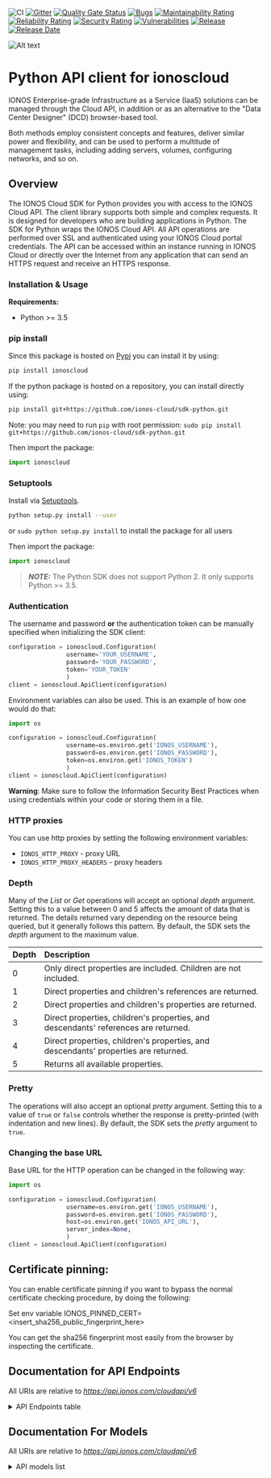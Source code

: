 ![CI](https://github.com/ionos-cloud/sdk-resources/workflows/[%20CI%20]%20CloudApi%20V6%20/%20Python/badge.svg)
[![Gitter](https://img.shields.io/gitter/room/ionos-cloud/sdk-general)](https://gitter.im/ionos-cloud/sdk-general)
[![Quality Gate Status](https://sonarcloud.io/api/project_badges/measure?project=ionos-cloud_sdk-python&metric=alert_status)](https://sonarcloud.io/summary?id=ionos-cloud_sdk-python)
[![Bugs](https://sonarcloud.io/api/project_badges/measure?project=ionos-cloud_sdk-python&metric=bugs)](https://sonarcloud.io/summary/new_code?id=ionos-cloud_sdk-python)
[![Maintainability Rating](https://sonarcloud.io/api/project_badges/measure?project=ionos-cloud_sdk-python&metric=sqale_rating)](https://sonarcloud.io/summary/new_code?id=ionos-cloud_sdk-python)
[![Reliability Rating](https://sonarcloud.io/api/project_badges/measure?project=ionos-cloud_sdk-python&metric=reliability_rating)](https://sonarcloud.io/summary/new_code?id=ionos-cloud_sdk-python)
[![Security Rating](https://sonarcloud.io/api/project_badges/measure?project=ionos-cloud_sdk-python&metric=security_rating)](https://sonarcloud.io/summary/new_code?id=ionos-cloud_sdk-python)
[![Vulnerabilities](https://sonarcloud.io/api/project_badges/measure?project=ionos-cloud_sdk-python&metric=vulnerabilities)](https://sonarcloud.io/summary/new_code?id=ionos-cloud_sdk-python)
[![Release](https://img.shields.io/github/v/release/ionos-cloud/sdk-python.svg)](https://github.com/ionos-cloud/sdk-python/releases/latest)
[![Release Date](https://img.shields.io/github/release-date/ionos-cloud/sdk-python.svg)](https://github.com/ionos-cloud/sdk-python/releases/latest)

![Alt text](.github/IONOS.CLOUD.BLU.svg?raw=true "Title")


# Python API client for ionoscloud

IONOS Enterprise-grade Infrastructure as a Service (IaaS) solutions can be managed through the Cloud API, in addition or as an alternative to the \"Data Center Designer\" (DCD) browser-based tool. 

 Both methods employ consistent concepts and features, deliver similar power and flexibility, and can be used to perform a multitude of management tasks, including adding servers, volumes, configuring networks, and so on.

## Overview
The IONOS Cloud SDK for Python provides you with access to the IONOS Cloud API. The client library supports both simple and complex requests. It is designed for developers who are building applications in Python. The SDK for Python wraps the IONOS Cloud API. All API operations are performed over SSL and authenticated using your IONOS Cloud portal credentials. The API can be accessed within an instance running in IONOS Cloud or directly over the Internet from any application that can send an HTTPS request and receive an HTTPS response.


### Installation & Usage

**Requirements:**
- Python >= 3.5

### pip install

Since this package is hosted on [Pypi](https://pypi.org/) you can install it by using:

```bash
pip install ionoscloud
```

If the python package is hosted on a repository, you can install directly using:

```bash
pip install git+https://github.com/ionos-cloud/sdk-python.git
```

Note: you may need to run `pip` with root permission: `sudo pip install git+https://github.com/ionos-cloud/sdk-python.git`

Then import the package:

```python
import ionoscloud
```

### Setuptools

Install via [Setuptools](http://pypi.python.org/pypi/setuptools).

```bash
python setup.py install --user
```

or `sudo python setup.py install` to install the package for all users

Then import the package:

```python
import ionoscloud
```

> **_NOTE:_**  The Python SDK does not support Python 2. It only supports Python >= 3.5.

### Authentication

The username and password **or** the authentication token can be manually specified when initializing the SDK client:

```python
configuration = ionoscloud.Configuration(
                username='YOUR_USERNAME',
                password='YOUR_PASSWORD',
                token='YOUR_TOKEN'
                )
client = ionoscloud.ApiClient(configuration)
```

Environment variables can also be used. This is an example of how one would do that:

```python
import os

configuration = ionoscloud.Configuration(
                username=os.environ.get('IONOS_USERNAME'),
                password=os.environ.get('IONOS_PASSWORD'),
                token=os.environ.get('IONOS_TOKEN')
                )
client = ionoscloud.ApiClient(configuration)
```

**Warning**: Make sure to follow the Information Security Best Practices when using credentials within your code or storing them in a file.


### HTTP proxies

You can use http proxies by setting the following environment variables:
- `IONOS_HTTP_PROXY` - proxy URL
- `IONOS_HTTP_PROXY_HEADERS` - proxy headers

### Depth

Many of the _List_ or _Get_ operations will accept an optional _depth_ argument. Setting this to a value between 0 and 5 affects the amount of data that is returned. The details returned vary depending on the resource being queried, but it generally follows this pattern. By default, the SDK sets the _depth_ argument to the maximum value.

| Depth | Description |
| :--- | :--- |
| 0 | Only direct properties are included. Children are not included. |
| 1 | Direct properties and children's references are returned. |
| 2 | Direct properties and children's properties are returned. |
| 3 | Direct properties, children's properties, and descendants' references are returned. |
| 4 | Direct properties, children's properties, and descendants' properties are returned. |
| 5 | Returns all available properties. |

### Pretty

The operations will also accept an optional _pretty_ argument. Setting this to a value of `true` or `false` controls whether the response is pretty-printed \(with indentation and new lines\). By default, the SDK sets the _pretty_ argument to `true`.

### Changing the base URL

Base URL for the HTTP operation can be changed in the following way:

```python
import os

configuration = ionoscloud.Configuration(
                username=os.environ.get('IONOS_USERNAME'),
                password=os.environ.get('IONOS_PASSWORD'),
                host=os.environ.get('IONOS_API_URL'),
                server_index=None,
                )
client = ionoscloud.ApiClient(configuration)
```

## Certificate pinning:

You can enable certificate pinning if you want to bypass the normal certificate checking procedure,
by doing the following:

Set env variable IONOS_PINNED_CERT=<insert_sha256_public_fingerprint_here>

You can get the sha256 fingerprint most easily from the browser by inspecting the certificate.


## Documentation for API Endpoints

All URIs are relative to *https://api.ionos.com/cloudapi/v6*
<details >
    <summary title="Click to toggle">API Endpoints table</summary>


| Class | Method | HTTP request | Description |
| ------------- | ------------- | ------------- | ------------- |
| ApplicationLoadBalancersApi | [**datacenters_applicationloadbalancers_delete**](docs/api/ApplicationLoadBalancersApi.md#datacenters_applicationloadbalancers_delete) | **DELETE** /datacenters/{datacenterId}/applicationloadbalancers/{applicationLoadBalancerId} | Delete an Application Load Balancer by ID |
| ApplicationLoadBalancersApi | [**datacenters_applicationloadbalancers_find_by_application_load_balancer_id**](docs/api/ApplicationLoadBalancersApi.md#datacenters_applicationloadbalancers_find_by_application_load_balancer_id) | **GET** /datacenters/{datacenterId}/applicationloadbalancers/{applicationLoadBalancerId} | Get an Application Load Balancer by ID |
| ApplicationLoadBalancersApi | [**datacenters_applicationloadbalancers_flowlogs_delete**](docs/api/ApplicationLoadBalancersApi.md#datacenters_applicationloadbalancers_flowlogs_delete) | **DELETE** /datacenters/{datacenterId}/applicationloadbalancers/{applicationLoadBalancerId}/flowlogs/{flowLogId} | Delete an ALB Flow Log by ID |
| ApplicationLoadBalancersApi | [**datacenters_applicationloadbalancers_flowlogs_find_by_flow_log_id**](docs/api/ApplicationLoadBalancersApi.md#datacenters_applicationloadbalancers_flowlogs_find_by_flow_log_id) | **GET** /datacenters/{datacenterId}/applicationloadbalancers/{applicationLoadBalancerId}/flowlogs/{flowLogId} | Get an ALB Flow Log by ID |
| ApplicationLoadBalancersApi | [**datacenters_applicationloadbalancers_flowlogs_get**](docs/api/ApplicationLoadBalancersApi.md#datacenters_applicationloadbalancers_flowlogs_get) | **GET** /datacenters/{datacenterId}/applicationloadbalancers/{applicationLoadBalancerId}/flowlogs | Get ALB Flow Logs |
| ApplicationLoadBalancersApi | [**datacenters_applicationloadbalancers_flowlogs_patch**](docs/api/ApplicationLoadBalancersApi.md#datacenters_applicationloadbalancers_flowlogs_patch) | **PATCH** /datacenters/{datacenterId}/applicationloadbalancers/{applicationLoadBalancerId}/flowlogs/{flowLogId} | Partially Modify an ALB Flow Log by ID |
| ApplicationLoadBalancersApi | [**datacenters_applicationloadbalancers_flowlogs_post**](docs/api/ApplicationLoadBalancersApi.md#datacenters_applicationloadbalancers_flowlogs_post) | **POST** /datacenters/{datacenterId}/applicationloadbalancers/{applicationLoadBalancerId}/flowlogs | Create an ALB Flow Log |
| ApplicationLoadBalancersApi | [**datacenters_applicationloadbalancers_flowlogs_put**](docs/api/ApplicationLoadBalancersApi.md#datacenters_applicationloadbalancers_flowlogs_put) | **PUT** /datacenters/{datacenterId}/applicationloadbalancers/{applicationLoadBalancerId}/flowlogs/{flowLogId} | Modify an ALB Flow Log by ID |
| ApplicationLoadBalancersApi | [**datacenters_applicationloadbalancers_forwardingrules_delete**](docs/api/ApplicationLoadBalancersApi.md#datacenters_applicationloadbalancers_forwardingrules_delete) | **DELETE** /datacenters/{datacenterId}/applicationloadbalancers/{applicationLoadBalancerId}/forwardingrules/{forwardingRuleId} | Delete an ALB Forwarding Rule by ID |
| ApplicationLoadBalancersApi | [**datacenters_applicationloadbalancers_forwardingrules_find_by_forwarding_rule_id**](docs/api/ApplicationLoadBalancersApi.md#datacenters_applicationloadbalancers_forwardingrules_find_by_forwarding_rule_id) | **GET** /datacenters/{datacenterId}/applicationloadbalancers/{applicationLoadBalancerId}/forwardingrules/{forwardingRuleId} | Get an ALB Forwarding Rule by ID |
| ApplicationLoadBalancersApi | [**datacenters_applicationloadbalancers_forwardingrules_get**](docs/api/ApplicationLoadBalancersApi.md#datacenters_applicationloadbalancers_forwardingrules_get) | **GET** /datacenters/{datacenterId}/applicationloadbalancers/{applicationLoadBalancerId}/forwardingrules | Get ALB Forwarding Rules |
| ApplicationLoadBalancersApi | [**datacenters_applicationloadbalancers_forwardingrules_patch**](docs/api/ApplicationLoadBalancersApi.md#datacenters_applicationloadbalancers_forwardingrules_patch) | **PATCH** /datacenters/{datacenterId}/applicationloadbalancers/{applicationLoadBalancerId}/forwardingrules/{forwardingRuleId} | Partially modify an ALB Forwarding Rule by ID |
| ApplicationLoadBalancersApi | [**datacenters_applicationloadbalancers_forwardingrules_post**](docs/api/ApplicationLoadBalancersApi.md#datacenters_applicationloadbalancers_forwardingrules_post) | **POST** /datacenters/{datacenterId}/applicationloadbalancers/{applicationLoadBalancerId}/forwardingrules | Create an ALB Forwarding Rule |
| ApplicationLoadBalancersApi | [**datacenters_applicationloadbalancers_forwardingrules_put**](docs/api/ApplicationLoadBalancersApi.md#datacenters_applicationloadbalancers_forwardingrules_put) | **PUT** /datacenters/{datacenterId}/applicationloadbalancers/{applicationLoadBalancerId}/forwardingrules/{forwardingRuleId} | Modify an ALB Forwarding Rule by ID |
| ApplicationLoadBalancersApi | [**datacenters_applicationloadbalancers_get**](docs/api/ApplicationLoadBalancersApi.md#datacenters_applicationloadbalancers_get) | **GET** /datacenters/{datacenterId}/applicationloadbalancers | Get Application Load Balancers |
| ApplicationLoadBalancersApi | [**datacenters_applicationloadbalancers_patch**](docs/api/ApplicationLoadBalancersApi.md#datacenters_applicationloadbalancers_patch) | **PATCH** /datacenters/{datacenterId}/applicationloadbalancers/{applicationLoadBalancerId} | Partially Modify an Application Load Balancer by ID |
| ApplicationLoadBalancersApi | [**datacenters_applicationloadbalancers_post**](docs/api/ApplicationLoadBalancersApi.md#datacenters_applicationloadbalancers_post) | **POST** /datacenters/{datacenterId}/applicationloadbalancers | Create an Application Load Balancer |
| ApplicationLoadBalancersApi | [**datacenters_applicationloadbalancers_put**](docs/api/ApplicationLoadBalancersApi.md#datacenters_applicationloadbalancers_put) | **PUT** /datacenters/{datacenterId}/applicationloadbalancers/{applicationLoadBalancerId} | Modify an Application Load Balancer by ID |
| BackupUnitsApi | [**backupunits_delete**](docs/api/BackupUnitsApi.md#backupunits_delete) | **DELETE** /backupunits/{backupunitId} | Delete backup units |
| BackupUnitsApi | [**backupunits_find_by_id**](docs/api/BackupUnitsApi.md#backupunits_find_by_id) | **GET** /backupunits/{backupunitId} | Retrieve backup units |
| BackupUnitsApi | [**backupunits_get**](docs/api/BackupUnitsApi.md#backupunits_get) | **GET** /backupunits | List backup units |
| BackupUnitsApi | [**backupunits_patch**](docs/api/BackupUnitsApi.md#backupunits_patch) | **PATCH** /backupunits/{backupunitId} | Partially modify backup units |
| BackupUnitsApi | [**backupunits_post**](docs/api/BackupUnitsApi.md#backupunits_post) | **POST** /backupunits | Create backup units |
| BackupUnitsApi | [**backupunits_put**](docs/api/BackupUnitsApi.md#backupunits_put) | **PUT** /backupunits/{backupunitId} | Modify backup units |
| BackupUnitsApi | [**backupunits_ssourl_get**](docs/api/BackupUnitsApi.md#backupunits_ssourl_get) | **GET** /backupunits/{backupunitId}/ssourl | Retrieve BU single sign-on URLs |
| ContractResourcesApi | [**contracts_get**](docs/api/ContractResourcesApi.md#contracts_get) | **GET** /contracts | Get Contract Information |
| DataCentersApi | [**datacenters_delete**](docs/api/DataCentersApi.md#datacenters_delete) | **DELETE** /datacenters/{datacenterId} | Delete data centers |
| DataCentersApi | [**datacenters_find_by_id**](docs/api/DataCentersApi.md#datacenters_find_by_id) | **GET** /datacenters/{datacenterId} | Retrieve data centers |
| DataCentersApi | [**datacenters_get**](docs/api/DataCentersApi.md#datacenters_get) | **GET** /datacenters | List your data centers |
| DataCentersApi | [**datacenters_patch**](docs/api/DataCentersApi.md#datacenters_patch) | **PATCH** /datacenters/{datacenterId} | Partially modify a Data Center by ID |
| DataCentersApi | [**datacenters_post**](docs/api/DataCentersApi.md#datacenters_post) | **POST** /datacenters | Create a Data Center |
| DataCentersApi | [**datacenters_put**](docs/api/DataCentersApi.md#datacenters_put) | **PUT** /datacenters/{datacenterId} | Modify a Data Center by ID |
| FirewallRulesApi | [**datacenters_servers_nics_firewallrules_delete**](docs/api/FirewallRulesApi.md#datacenters_servers_nics_firewallrules_delete) | **DELETE** /datacenters/{datacenterId}/servers/{serverId}/nics/{nicId}/firewallrules/{firewallruleId} | Delete firewall rules |
| FirewallRulesApi | [**datacenters_servers_nics_firewallrules_find_by_id**](docs/api/FirewallRulesApi.md#datacenters_servers_nics_firewallrules_find_by_id) | **GET** /datacenters/{datacenterId}/servers/{serverId}/nics/{nicId}/firewallrules/{firewallruleId} | Retrieve firewall rules |
| FirewallRulesApi | [**datacenters_servers_nics_firewallrules_get**](docs/api/FirewallRulesApi.md#datacenters_servers_nics_firewallrules_get) | **GET** /datacenters/{datacenterId}/servers/{serverId}/nics/{nicId}/firewallrules | List firewall rules |
| FirewallRulesApi | [**datacenters_servers_nics_firewallrules_patch**](docs/api/FirewallRulesApi.md#datacenters_servers_nics_firewallrules_patch) | **PATCH** /datacenters/{datacenterId}/servers/{serverId}/nics/{nicId}/firewallrules/{firewallruleId} | Partially modify firewall rules |
| FirewallRulesApi | [**datacenters_servers_nics_firewallrules_post**](docs/api/FirewallRulesApi.md#datacenters_servers_nics_firewallrules_post) | **POST** /datacenters/{datacenterId}/servers/{serverId}/nics/{nicId}/firewallrules | Create a Firewall Rule |
| FirewallRulesApi | [**datacenters_servers_nics_firewallrules_put**](docs/api/FirewallRulesApi.md#datacenters_servers_nics_firewallrules_put) | **PUT** /datacenters/{datacenterId}/servers/{serverId}/nics/{nicId}/firewallrules/{firewallruleId} | Modify a Firewall Rule |
| FlowLogsApi | [**datacenters_servers_nics_flowlogs_delete**](docs/api/FlowLogsApi.md#datacenters_servers_nics_flowlogs_delete) | **DELETE** /datacenters/{datacenterId}/servers/{serverId}/nics/{nicId}/flowlogs/{flowlogId} | Delete Flow Logs |
| FlowLogsApi | [**datacenters_servers_nics_flowlogs_find_by_id**](docs/api/FlowLogsApi.md#datacenters_servers_nics_flowlogs_find_by_id) | **GET** /datacenters/{datacenterId}/servers/{serverId}/nics/{nicId}/flowlogs/{flowlogId} | Retrieve Flow Logs |
| FlowLogsApi | [**datacenters_servers_nics_flowlogs_get**](docs/api/FlowLogsApi.md#datacenters_servers_nics_flowlogs_get) | **GET** /datacenters/{datacenterId}/servers/{serverId}/nics/{nicId}/flowlogs | List Flow Logs |
| FlowLogsApi | [**datacenters_servers_nics_flowlogs_patch**](docs/api/FlowLogsApi.md#datacenters_servers_nics_flowlogs_patch) | **PATCH** /datacenters/{datacenterId}/servers/{serverId}/nics/{nicId}/flowlogs/{flowlogId} | Partially modify Flow Logs |
| FlowLogsApi | [**datacenters_servers_nics_flowlogs_post**](docs/api/FlowLogsApi.md#datacenters_servers_nics_flowlogs_post) | **POST** /datacenters/{datacenterId}/servers/{serverId}/nics/{nicId}/flowlogs | Create a Flow Log |
| FlowLogsApi | [**datacenters_servers_nics_flowlogs_put**](docs/api/FlowLogsApi.md#datacenters_servers_nics_flowlogs_put) | **PUT** /datacenters/{datacenterId}/servers/{serverId}/nics/{nicId}/flowlogs/{flowlogId} | Modify Flow Logs |
| IPBlocksApi | [**ipblocks_delete**](docs/api/IPBlocksApi.md#ipblocks_delete) | **DELETE** /ipblocks/{ipblockId} | Delete IP blocks |
| IPBlocksApi | [**ipblocks_find_by_id**](docs/api/IPBlocksApi.md#ipblocks_find_by_id) | **GET** /ipblocks/{ipblockId} | Retrieve IP blocks |
| IPBlocksApi | [**ipblocks_get**](docs/api/IPBlocksApi.md#ipblocks_get) | **GET** /ipblocks | List IP blocks  |
| IPBlocksApi | [**ipblocks_patch**](docs/api/IPBlocksApi.md#ipblocks_patch) | **PATCH** /ipblocks/{ipblockId} | Partially modify IP blocks |
| IPBlocksApi | [**ipblocks_post**](docs/api/IPBlocksApi.md#ipblocks_post) | **POST** /ipblocks | Reserve a IP Block |
| IPBlocksApi | [**ipblocks_put**](docs/api/IPBlocksApi.md#ipblocks_put) | **PUT** /ipblocks/{ipblockId} | Modify a IP Block by ID |
| ImagesApi | [**images_delete**](docs/api/ImagesApi.md#images_delete) | **DELETE** /images/{imageId} | Delete images |
| ImagesApi | [**images_find_by_id**](docs/api/ImagesApi.md#images_find_by_id) | **GET** /images/{imageId} | Retrieve images |
| ImagesApi | [**images_get**](docs/api/ImagesApi.md#images_get) | **GET** /images | List images |
| ImagesApi | [**images_patch**](docs/api/ImagesApi.md#images_patch) | **PATCH** /images/{imageId} | Partially modify images |
| ImagesApi | [**images_put**](docs/api/ImagesApi.md#images_put) | **PUT** /images/{imageId} | Modify an Image by ID |
| KubernetesApi | [**k8s_delete**](docs/api/KubernetesApi.md#k8s_delete) | **DELETE** /k8s/{k8sClusterId} | Delete a Kubernetes Cluster by ID |
| KubernetesApi | [**k8s_find_by_cluster_id**](docs/api/KubernetesApi.md#k8s_find_by_cluster_id) | **GET** /k8s/{k8sClusterId} | Get a Kubernetes Cluster by ID |
| KubernetesApi | [**k8s_get**](docs/api/KubernetesApi.md#k8s_get) | **GET** /k8s | Get Kubernetes Clusters |
| KubernetesApi | [**k8s_kubeconfig_get**](docs/api/KubernetesApi.md#k8s_kubeconfig_get) | **GET** /k8s/{k8sClusterId}/kubeconfig | Get Kubernetes Configuration File |
| KubernetesApi | [**k8s_nodepools_delete**](docs/api/KubernetesApi.md#k8s_nodepools_delete) | **DELETE** /k8s/{k8sClusterId}/nodepools/{nodepoolId} | Delete a Kubernetes Node Pool by ID |
| KubernetesApi | [**k8s_nodepools_find_by_id**](docs/api/KubernetesApi.md#k8s_nodepools_find_by_id) | **GET** /k8s/{k8sClusterId}/nodepools/{nodepoolId} | Get a Kubernetes Node Pool by ID |
| KubernetesApi | [**k8s_nodepools_get**](docs/api/KubernetesApi.md#k8s_nodepools_get) | **GET** /k8s/{k8sClusterId}/nodepools | Get Kubernetes Node Pools |
| KubernetesApi | [**k8s_nodepools_nodes_delete**](docs/api/KubernetesApi.md#k8s_nodepools_nodes_delete) | **DELETE** /k8s/{k8sClusterId}/nodepools/{nodepoolId}/nodes/{nodeId} | Delete a Kubernetes Node by ID |
| KubernetesApi | [**k8s_nodepools_nodes_find_by_id**](docs/api/KubernetesApi.md#k8s_nodepools_nodes_find_by_id) | **GET** /k8s/{k8sClusterId}/nodepools/{nodepoolId}/nodes/{nodeId} | Get Kubernetes Node by ID |
| KubernetesApi | [**k8s_nodepools_nodes_get**](docs/api/KubernetesApi.md#k8s_nodepools_nodes_get) | **GET** /k8s/{k8sClusterId}/nodepools/{nodepoolId}/nodes | Get Kubernetes Nodes |
| KubernetesApi | [**k8s_nodepools_nodes_replace_post**](docs/api/KubernetesApi.md#k8s_nodepools_nodes_replace_post) | **POST** /k8s/{k8sClusterId}/nodepools/{nodepoolId}/nodes/{nodeId}/replace | Recreate a Kubernetes Node by ID |
| KubernetesApi | [**k8s_nodepools_post**](docs/api/KubernetesApi.md#k8s_nodepools_post) | **POST** /k8s/{k8sClusterId}/nodepools | Create a Kubernetes Node Pool |
| KubernetesApi | [**k8s_nodepools_put**](docs/api/KubernetesApi.md#k8s_nodepools_put) | **PUT** /k8s/{k8sClusterId}/nodepools/{nodepoolId} | Modify a Kubernetes Node Pool by ID |
| KubernetesApi | [**k8s_post**](docs/api/KubernetesApi.md#k8s_post) | **POST** /k8s | Create a Kubernetes Cluster |
| KubernetesApi | [**k8s_put**](docs/api/KubernetesApi.md#k8s_put) | **PUT** /k8s/{k8sClusterId} | Modify a Kubernetes Cluster by ID |
| KubernetesApi | [**k8s_versions_default_get**](docs/api/KubernetesApi.md#k8s_versions_default_get) | **GET** /k8s/versions/default | Get Default Kubernetes Version |
| KubernetesApi | [**k8s_versions_get**](docs/api/KubernetesApi.md#k8s_versions_get) | **GET** /k8s/versions | Get Kubernetes Versions |
| LANsApi | [**datacenters_lans_delete**](docs/api/LANsApi.md#datacenters_lans_delete) | **DELETE** /datacenters/{datacenterId}/lans/{lanId} | Delete LANs |
| LANsApi | [**datacenters_lans_find_by_id**](docs/api/LANsApi.md#datacenters_lans_find_by_id) | **GET** /datacenters/{datacenterId}/lans/{lanId} | Retrieve LANs |
| LANsApi | [**datacenters_lans_get**](docs/api/LANsApi.md#datacenters_lans_get) | **GET** /datacenters/{datacenterId}/lans | List LANs |
| LANsApi | [**datacenters_lans_nics_find_by_id**](docs/api/LANsApi.md#datacenters_lans_nics_find_by_id) | **GET** /datacenters/{datacenterId}/lans/{lanId}/nics/{nicId} | Retrieve attached NICs |
| LANsApi | [**datacenters_lans_nics_get**](docs/api/LANsApi.md#datacenters_lans_nics_get) | **GET** /datacenters/{datacenterId}/lans/{lanId}/nics | List LAN members |
| LANsApi | [**datacenters_lans_nics_post**](docs/api/LANsApi.md#datacenters_lans_nics_post) | **POST** /datacenters/{datacenterId}/lans/{lanId}/nics | Attach NICs |
| LANsApi | [**datacenters_lans_patch**](docs/api/LANsApi.md#datacenters_lans_patch) | **PATCH** /datacenters/{datacenterId}/lans/{lanId} | Partially modify LANs |
| LANsApi | [**datacenters_lans_post**](docs/api/LANsApi.md#datacenters_lans_post) | **POST** /datacenters/{datacenterId}/lans | Create LANs |
| LANsApi | [**datacenters_lans_put**](docs/api/LANsApi.md#datacenters_lans_put) | **PUT** /datacenters/{datacenterId}/lans/{lanId} | Modify LANs |
| LabelsApi | [**datacenters_labels_delete**](docs/api/LabelsApi.md#datacenters_labels_delete) | **DELETE** /datacenters/{datacenterId}/labels/{key} | Delete data center labels |
| LabelsApi | [**datacenters_labels_find_by_key**](docs/api/LabelsApi.md#datacenters_labels_find_by_key) | **GET** /datacenters/{datacenterId}/labels/{key} | Retrieve data center labels |
| LabelsApi | [**datacenters_labels_get**](docs/api/LabelsApi.md#datacenters_labels_get) | **GET** /datacenters/{datacenterId}/labels | List data center labels |
| LabelsApi | [**datacenters_labels_post**](docs/api/LabelsApi.md#datacenters_labels_post) | **POST** /datacenters/{datacenterId}/labels | Create a Data Center Label |
| LabelsApi | [**datacenters_labels_put**](docs/api/LabelsApi.md#datacenters_labels_put) | **PUT** /datacenters/{datacenterId}/labels/{key} | Modify a Data Center Label by Key |
| LabelsApi | [**datacenters_servers_labels_delete**](docs/api/LabelsApi.md#datacenters_servers_labels_delete) | **DELETE** /datacenters/{datacenterId}/servers/{serverId}/labels/{key} | Delete server labels |
| LabelsApi | [**datacenters_servers_labels_find_by_key**](docs/api/LabelsApi.md#datacenters_servers_labels_find_by_key) | **GET** /datacenters/{datacenterId}/servers/{serverId}/labels/{key} | Retrieve server labels |
| LabelsApi | [**datacenters_servers_labels_get**](docs/api/LabelsApi.md#datacenters_servers_labels_get) | **GET** /datacenters/{datacenterId}/servers/{serverId}/labels | List server labels |
| LabelsApi | [**datacenters_servers_labels_post**](docs/api/LabelsApi.md#datacenters_servers_labels_post) | **POST** /datacenters/{datacenterId}/servers/{serverId}/labels | Create a Server Label |
| LabelsApi | [**datacenters_servers_labels_put**](docs/api/LabelsApi.md#datacenters_servers_labels_put) | **PUT** /datacenters/{datacenterId}/servers/{serverId}/labels/{key} | Modify a Server Label |
| LabelsApi | [**datacenters_volumes_labels_delete**](docs/api/LabelsApi.md#datacenters_volumes_labels_delete) | **DELETE** /datacenters/{datacenterId}/volumes/{volumeId}/labels/{key} | Delete volume labels |
| LabelsApi | [**datacenters_volumes_labels_find_by_key**](docs/api/LabelsApi.md#datacenters_volumes_labels_find_by_key) | **GET** /datacenters/{datacenterId}/volumes/{volumeId}/labels/{key} | Retrieve volume labels |
| LabelsApi | [**datacenters_volumes_labels_get**](docs/api/LabelsApi.md#datacenters_volumes_labels_get) | **GET** /datacenters/{datacenterId}/volumes/{volumeId}/labels | List volume labels |
| LabelsApi | [**datacenters_volumes_labels_post**](docs/api/LabelsApi.md#datacenters_volumes_labels_post) | **POST** /datacenters/{datacenterId}/volumes/{volumeId}/labels | Create a Volume Label |
| LabelsApi | [**datacenters_volumes_labels_put**](docs/api/LabelsApi.md#datacenters_volumes_labels_put) | **PUT** /datacenters/{datacenterId}/volumes/{volumeId}/labels/{key} | Modify a Volume Label |
| LabelsApi | [**ipblocks_labels_delete**](docs/api/LabelsApi.md#ipblocks_labels_delete) | **DELETE** /ipblocks/{ipblockId}/labels/{key} | Delete IP block labels |
| LabelsApi | [**ipblocks_labels_find_by_key**](docs/api/LabelsApi.md#ipblocks_labels_find_by_key) | **GET** /ipblocks/{ipblockId}/labels/{key} | Retrieve IP block labels |
| LabelsApi | [**ipblocks_labels_get**](docs/api/LabelsApi.md#ipblocks_labels_get) | **GET** /ipblocks/{ipblockId}/labels | List IP block labels |
| LabelsApi | [**ipblocks_labels_post**](docs/api/LabelsApi.md#ipblocks_labels_post) | **POST** /ipblocks/{ipblockId}/labels | Create IP block labels |
| LabelsApi | [**ipblocks_labels_put**](docs/api/LabelsApi.md#ipblocks_labels_put) | **PUT** /ipblocks/{ipblockId}/labels/{key} | Modify a IP Block Label by ID |
| LabelsApi | [**labels_find_by_urn**](docs/api/LabelsApi.md#labels_find_by_urn) | **GET** /labels/{labelurn} | Retrieve labels by URN |
| LabelsApi | [**labels_get**](docs/api/LabelsApi.md#labels_get) | **GET** /labels | List labels  |
| LabelsApi | [**snapshots_labels_delete**](docs/api/LabelsApi.md#snapshots_labels_delete) | **DELETE** /snapshots/{snapshotId}/labels/{key} | Delete snapshot labels |
| LabelsApi | [**snapshots_labels_find_by_key**](docs/api/LabelsApi.md#snapshots_labels_find_by_key) | **GET** /snapshots/{snapshotId}/labels/{key} | Retrieve snapshot labels |
| LabelsApi | [**snapshots_labels_get**](docs/api/LabelsApi.md#snapshots_labels_get) | **GET** /snapshots/{snapshotId}/labels | List snapshot labels |
| LabelsApi | [**snapshots_labels_post**](docs/api/LabelsApi.md#snapshots_labels_post) | **POST** /snapshots/{snapshotId}/labels | Create a Snapshot Label |
| LabelsApi | [**snapshots_labels_put**](docs/api/LabelsApi.md#snapshots_labels_put) | **PUT** /snapshots/{snapshotId}/labels/{key} | Modify a Snapshot Label by ID |
| LoadBalancersApi | [**datacenters_loadbalancers_balancednics_delete**](docs/api/LoadBalancersApi.md#datacenters_loadbalancers_balancednics_delete) | **DELETE** /datacenters/{datacenterId}/loadbalancers/{loadbalancerId}/balancednics/{nicId} | Detach balanced NICs |
| LoadBalancersApi | [**datacenters_loadbalancers_balancednics_find_by_nic_id**](docs/api/LoadBalancersApi.md#datacenters_loadbalancers_balancednics_find_by_nic_id) | **GET** /datacenters/{datacenterId}/loadbalancers/{loadbalancerId}/balancednics/{nicId} | Retrieve balanced NICs |
| LoadBalancersApi | [**datacenters_loadbalancers_balancednics_get**](docs/api/LoadBalancersApi.md#datacenters_loadbalancers_balancednics_get) | **GET** /datacenters/{datacenterId}/loadbalancers/{loadbalancerId}/balancednics | List balanced NICs |
| LoadBalancersApi | [**datacenters_loadbalancers_balancednics_post**](docs/api/LoadBalancersApi.md#datacenters_loadbalancers_balancednics_post) | **POST** /datacenters/{datacenterId}/loadbalancers/{loadbalancerId}/balancednics | Attach balanced NICs |
| LoadBalancersApi | [**datacenters_loadbalancers_delete**](docs/api/LoadBalancersApi.md#datacenters_loadbalancers_delete) | **DELETE** /datacenters/{datacenterId}/loadbalancers/{loadbalancerId} | Delete Load Balancers |
| LoadBalancersApi | [**datacenters_loadbalancers_find_by_id**](docs/api/LoadBalancersApi.md#datacenters_loadbalancers_find_by_id) | **GET** /datacenters/{datacenterId}/loadbalancers/{loadbalancerId} | Retrieve Load Balancers |
| LoadBalancersApi | [**datacenters_loadbalancers_get**](docs/api/LoadBalancersApi.md#datacenters_loadbalancers_get) | **GET** /datacenters/{datacenterId}/loadbalancers | List Load Balancers |
| LoadBalancersApi | [**datacenters_loadbalancers_patch**](docs/api/LoadBalancersApi.md#datacenters_loadbalancers_patch) | **PATCH** /datacenters/{datacenterId}/loadbalancers/{loadbalancerId} | Partially modify Load Balancers |
| LoadBalancersApi | [**datacenters_loadbalancers_post**](docs/api/LoadBalancersApi.md#datacenters_loadbalancers_post) | **POST** /datacenters/{datacenterId}/loadbalancers | Create a Load Balancer |
| LoadBalancersApi | [**datacenters_loadbalancers_put**](docs/api/LoadBalancersApi.md#datacenters_loadbalancers_put) | **PUT** /datacenters/{datacenterId}/loadbalancers/{loadbalancerId} | Modify a Load Balancer by ID |
| LocationsApi | [**locations_find_by_region_id**](docs/api/LocationsApi.md#locations_find_by_region_id) | **GET** /locations/{regionId} | Get Locations within a Region |
| LocationsApi | [**locations_find_by_region_id_and_id**](docs/api/LocationsApi.md#locations_find_by_region_id_and_id) | **GET** /locations/{regionId}/{locationId} | Get Location by ID |
| LocationsApi | [**locations_get**](docs/api/LocationsApi.md#locations_get) | **GET** /locations | Get Locations |
| NATGatewaysApi | [**datacenters_natgateways_delete**](docs/api/NATGatewaysApi.md#datacenters_natgateways_delete) | **DELETE** /datacenters/{datacenterId}/natgateways/{natGatewayId} | Delete NAT Gateways |
| NATGatewaysApi | [**datacenters_natgateways_find_by_nat_gateway_id**](docs/api/NATGatewaysApi.md#datacenters_natgateways_find_by_nat_gateway_id) | **GET** /datacenters/{datacenterId}/natgateways/{natGatewayId} | Retrieve NAT Gateways |
| NATGatewaysApi | [**datacenters_natgateways_flowlogs_delete**](docs/api/NATGatewaysApi.md#datacenters_natgateways_flowlogs_delete) | **DELETE** /datacenters/{datacenterId}/natgateways/{natGatewayId}/flowlogs/{flowLogId} | Delete NAT Gateway Flow Logs |
| NATGatewaysApi | [**datacenters_natgateways_flowlogs_find_by_flow_log_id**](docs/api/NATGatewaysApi.md#datacenters_natgateways_flowlogs_find_by_flow_log_id) | **GET** /datacenters/{datacenterId}/natgateways/{natGatewayId}/flowlogs/{flowLogId} | Retrieve NAT Gateway Flow Logs |
| NATGatewaysApi | [**datacenters_natgateways_flowlogs_get**](docs/api/NATGatewaysApi.md#datacenters_natgateways_flowlogs_get) | **GET** /datacenters/{datacenterId}/natgateways/{natGatewayId}/flowlogs | List NAT Gateway Flow Logs |
| NATGatewaysApi | [**datacenters_natgateways_flowlogs_patch**](docs/api/NATGatewaysApi.md#datacenters_natgateways_flowlogs_patch) | **PATCH** /datacenters/{datacenterId}/natgateways/{natGatewayId}/flowlogs/{flowLogId} | Partially modify NAT Gateway Flow Logs |
| NATGatewaysApi | [**datacenters_natgateways_flowlogs_post**](docs/api/NATGatewaysApi.md#datacenters_natgateways_flowlogs_post) | **POST** /datacenters/{datacenterId}/natgateways/{natGatewayId}/flowlogs | Create a NAT Gateway Flow Log |
| NATGatewaysApi | [**datacenters_natgateways_flowlogs_put**](docs/api/NATGatewaysApi.md#datacenters_natgateways_flowlogs_put) | **PUT** /datacenters/{datacenterId}/natgateways/{natGatewayId}/flowlogs/{flowLogId} | Modify NAT Gateway Flow Logs |
| NATGatewaysApi | [**datacenters_natgateways_get**](docs/api/NATGatewaysApi.md#datacenters_natgateways_get) | **GET** /datacenters/{datacenterId}/natgateways | List NAT Gateways |
| NATGatewaysApi | [**datacenters_natgateways_patch**](docs/api/NATGatewaysApi.md#datacenters_natgateways_patch) | **PATCH** /datacenters/{datacenterId}/natgateways/{natGatewayId} | Partially modify NAT Gateways |
| NATGatewaysApi | [**datacenters_natgateways_post**](docs/api/NATGatewaysApi.md#datacenters_natgateways_post) | **POST** /datacenters/{datacenterId}/natgateways | Create a NAT Gateway |
| NATGatewaysApi | [**datacenters_natgateways_put**](docs/api/NATGatewaysApi.md#datacenters_natgateways_put) | **PUT** /datacenters/{datacenterId}/natgateways/{natGatewayId} | Modify NAT Gateways |
| NATGatewaysApi | [**datacenters_natgateways_rules_delete**](docs/api/NATGatewaysApi.md#datacenters_natgateways_rules_delete) | **DELETE** /datacenters/{datacenterId}/natgateways/{natGatewayId}/rules/{natGatewayRuleId} | Delete NAT Gateway rules |
| NATGatewaysApi | [**datacenters_natgateways_rules_find_by_nat_gateway_rule_id**](docs/api/NATGatewaysApi.md#datacenters_natgateways_rules_find_by_nat_gateway_rule_id) | **GET** /datacenters/{datacenterId}/natgateways/{natGatewayId}/rules/{natGatewayRuleId} | Retrieve NAT Gateway rules |
| NATGatewaysApi | [**datacenters_natgateways_rules_get**](docs/api/NATGatewaysApi.md#datacenters_natgateways_rules_get) | **GET** /datacenters/{datacenterId}/natgateways/{natGatewayId}/rules | List NAT Gateway rules |
| NATGatewaysApi | [**datacenters_natgateways_rules_patch**](docs/api/NATGatewaysApi.md#datacenters_natgateways_rules_patch) | **PATCH** /datacenters/{datacenterId}/natgateways/{natGatewayId}/rules/{natGatewayRuleId} | Partially Modify a NAT Gateway Rule by ID |
| NATGatewaysApi | [**datacenters_natgateways_rules_post**](docs/api/NATGatewaysApi.md#datacenters_natgateways_rules_post) | **POST** /datacenters/{datacenterId}/natgateways/{natGatewayId}/rules | Create a NAT Gateway Rule |
| NATGatewaysApi | [**datacenters_natgateways_rules_put**](docs/api/NATGatewaysApi.md#datacenters_natgateways_rules_put) | **PUT** /datacenters/{datacenterId}/natgateways/{natGatewayId}/rules/{natGatewayRuleId} | Modify a NAT Gateway Rule by ID |
| NetworkLoadBalancersApi | [**datacenters_networkloadbalancers_delete**](docs/api/NetworkLoadBalancersApi.md#datacenters_networkloadbalancers_delete) | **DELETE** /datacenters/{datacenterId}/networkloadbalancers/{networkLoadBalancerId} | Delete Network Load Balancers |
| NetworkLoadBalancersApi | [**datacenters_networkloadbalancers_find_by_network_load_balancer_id**](docs/api/NetworkLoadBalancersApi.md#datacenters_networkloadbalancers_find_by_network_load_balancer_id) | **GET** /datacenters/{datacenterId}/networkloadbalancers/{networkLoadBalancerId} | Retrieve Network Load Balancers |
| NetworkLoadBalancersApi | [**datacenters_networkloadbalancers_flowlogs_delete**](docs/api/NetworkLoadBalancersApi.md#datacenters_networkloadbalancers_flowlogs_delete) | **DELETE** /datacenters/{datacenterId}/networkloadbalancers/{networkLoadBalancerId}/flowlogs/{flowLogId} | Delete NLB Flow Logs |
| NetworkLoadBalancersApi | [**datacenters_networkloadbalancers_flowlogs_find_by_flow_log_id**](docs/api/NetworkLoadBalancersApi.md#datacenters_networkloadbalancers_flowlogs_find_by_flow_log_id) | **GET** /datacenters/{datacenterId}/networkloadbalancers/{networkLoadBalancerId}/flowlogs/{flowLogId} | Retrieve NLB Flow Logs |
| NetworkLoadBalancersApi | [**datacenters_networkloadbalancers_flowlogs_get**](docs/api/NetworkLoadBalancersApi.md#datacenters_networkloadbalancers_flowlogs_get) | **GET** /datacenters/{datacenterId}/networkloadbalancers/{networkLoadBalancerId}/flowlogs | List NLB Flow Logs |
| NetworkLoadBalancersApi | [**datacenters_networkloadbalancers_flowlogs_patch**](docs/api/NetworkLoadBalancersApi.md#datacenters_networkloadbalancers_flowlogs_patch) | **PATCH** /datacenters/{datacenterId}/networkloadbalancers/{networkLoadBalancerId}/flowlogs/{flowLogId} | Partially modify NLB Flow Logs |
| NetworkLoadBalancersApi | [**datacenters_networkloadbalancers_flowlogs_post**](docs/api/NetworkLoadBalancersApi.md#datacenters_networkloadbalancers_flowlogs_post) | **POST** /datacenters/{datacenterId}/networkloadbalancers/{networkLoadBalancerId}/flowlogs | Create a NLB Flow Log |
| NetworkLoadBalancersApi | [**datacenters_networkloadbalancers_flowlogs_put**](docs/api/NetworkLoadBalancersApi.md#datacenters_networkloadbalancers_flowlogs_put) | **PUT** /datacenters/{datacenterId}/networkloadbalancers/{networkLoadBalancerId}/flowlogs/{flowLogId} | Modify NLB Flow Logs |
| NetworkLoadBalancersApi | [**datacenters_networkloadbalancers_forwardingrules_delete**](docs/api/NetworkLoadBalancersApi.md#datacenters_networkloadbalancers_forwardingrules_delete) | **DELETE** /datacenters/{datacenterId}/networkloadbalancers/{networkLoadBalancerId}/forwardingrules/{forwardingRuleId} | Delete NLB forwarding rules |
| NetworkLoadBalancersApi | [**datacenters_networkloadbalancers_forwardingrules_find_by_forwarding_rule_id**](docs/api/NetworkLoadBalancersApi.md#datacenters_networkloadbalancers_forwardingrules_find_by_forwarding_rule_id) | **GET** /datacenters/{datacenterId}/networkloadbalancers/{networkLoadBalancerId}/forwardingrules/{forwardingRuleId} | Retrieve NLB forwarding rules |
| NetworkLoadBalancersApi | [**datacenters_networkloadbalancers_forwardingrules_get**](docs/api/NetworkLoadBalancersApi.md#datacenters_networkloadbalancers_forwardingrules_get) | **GET** /datacenters/{datacenterId}/networkloadbalancers/{networkLoadBalancerId}/forwardingrules | List NLB forwarding rules |
| NetworkLoadBalancersApi | [**datacenters_networkloadbalancers_forwardingrules_patch**](docs/api/NetworkLoadBalancersApi.md#datacenters_networkloadbalancers_forwardingrules_patch) | **PATCH** /datacenters/{datacenterId}/networkloadbalancers/{networkLoadBalancerId}/forwardingrules/{forwardingRuleId} | Partially modify NLB forwarding rules |
| NetworkLoadBalancersApi | [**datacenters_networkloadbalancers_forwardingrules_post**](docs/api/NetworkLoadBalancersApi.md#datacenters_networkloadbalancers_forwardingrules_post) | **POST** /datacenters/{datacenterId}/networkloadbalancers/{networkLoadBalancerId}/forwardingrules | Create a NLB Forwarding Rule |
| NetworkLoadBalancersApi | [**datacenters_networkloadbalancers_forwardingrules_put**](docs/api/NetworkLoadBalancersApi.md#datacenters_networkloadbalancers_forwardingrules_put) | **PUT** /datacenters/{datacenterId}/networkloadbalancers/{networkLoadBalancerId}/forwardingrules/{forwardingRuleId} | Modify NLB forwarding rules |
| NetworkLoadBalancersApi | [**datacenters_networkloadbalancers_get**](docs/api/NetworkLoadBalancersApi.md#datacenters_networkloadbalancers_get) | **GET** /datacenters/{datacenterId}/networkloadbalancers | List Network Load Balancers |
| NetworkLoadBalancersApi | [**datacenters_networkloadbalancers_patch**](docs/api/NetworkLoadBalancersApi.md#datacenters_networkloadbalancers_patch) | **PATCH** /datacenters/{datacenterId}/networkloadbalancers/{networkLoadBalancerId} | Partially modify Network Load Balancers |
| NetworkLoadBalancersApi | [**datacenters_networkloadbalancers_post**](docs/api/NetworkLoadBalancersApi.md#datacenters_networkloadbalancers_post) | **POST** /datacenters/{datacenterId}/networkloadbalancers | Create a Network Load Balancer |
| NetworkLoadBalancersApi | [**datacenters_networkloadbalancers_put**](docs/api/NetworkLoadBalancersApi.md#datacenters_networkloadbalancers_put) | **PUT** /datacenters/{datacenterId}/networkloadbalancers/{networkLoadBalancerId} | Modify Network Load Balancers |
| NetworkInterfacesApi | [**datacenters_servers_nics_delete**](docs/api/NetworkInterfacesApi.md#datacenters_servers_nics_delete) | **DELETE** /datacenters/{datacenterId}/servers/{serverId}/nics/{nicId} | Delete NICs |
| NetworkInterfacesApi | [**datacenters_servers_nics_find_by_id**](docs/api/NetworkInterfacesApi.md#datacenters_servers_nics_find_by_id) | **GET** /datacenters/{datacenterId}/servers/{serverId}/nics/{nicId} | Retrieve NICs |
| NetworkInterfacesApi | [**datacenters_servers_nics_get**](docs/api/NetworkInterfacesApi.md#datacenters_servers_nics_get) | **GET** /datacenters/{datacenterId}/servers/{serverId}/nics | List NICs |
| NetworkInterfacesApi | [**datacenters_servers_nics_patch**](docs/api/NetworkInterfacesApi.md#datacenters_servers_nics_patch) | **PATCH** /datacenters/{datacenterId}/servers/{serverId}/nics/{nicId} | Partially modify NICs |
| NetworkInterfacesApi | [**datacenters_servers_nics_post**](docs/api/NetworkInterfacesApi.md#datacenters_servers_nics_post) | **POST** /datacenters/{datacenterId}/servers/{serverId}/nics | Create a NIC |
| NetworkInterfacesApi | [**datacenters_servers_nics_put**](docs/api/NetworkInterfacesApi.md#datacenters_servers_nics_put) | **PUT** /datacenters/{datacenterId}/servers/{serverId}/nics/{nicId} | Modify NICs |
| PrivateCrossConnectsApi | [**pccs_delete**](docs/api/PrivateCrossConnectsApi.md#pccs_delete) | **DELETE** /pccs/{pccId} | Delete private Cross-Connects |
| PrivateCrossConnectsApi | [**pccs_find_by_id**](docs/api/PrivateCrossConnectsApi.md#pccs_find_by_id) | **GET** /pccs/{pccId} | Retrieve private Cross-Connects |
| PrivateCrossConnectsApi | [**pccs_get**](docs/api/PrivateCrossConnectsApi.md#pccs_get) | **GET** /pccs | List private Cross-Connects |
| PrivateCrossConnectsApi | [**pccs_patch**](docs/api/PrivateCrossConnectsApi.md#pccs_patch) | **PATCH** /pccs/{pccId} | Partially modify private Cross-Connects |
| PrivateCrossConnectsApi | [**pccs_post**](docs/api/PrivateCrossConnectsApi.md#pccs_post) | **POST** /pccs | Create a Private Cross-Connect |
| RequestsApi | [**requests_find_by_id**](docs/api/RequestsApi.md#requests_find_by_id) | **GET** /requests/{requestId} | Retrieve requests |
| RequestsApi | [**requests_get**](docs/api/RequestsApi.md#requests_get) | **GET** /requests | List requests |
| RequestsApi | [**requests_status_get**](docs/api/RequestsApi.md#requests_status_get) | **GET** /requests/{requestId}/status | Retrieve request status |
| ServersApi | [**datacenters_servers_cdroms_delete**](docs/api/ServersApi.md#datacenters_servers_cdroms_delete) | **DELETE** /datacenters/{datacenterId}/servers/{serverId}/cdroms/{cdromId} | Detach a CD-ROM by ID |
| ServersApi | [**datacenters_servers_cdroms_find_by_id**](docs/api/ServersApi.md#datacenters_servers_cdroms_find_by_id) | **GET** /datacenters/{datacenterId}/servers/{serverId}/cdroms/{cdromId} | Get Attached CD-ROM by ID |
| ServersApi | [**datacenters_servers_cdroms_get**](docs/api/ServersApi.md#datacenters_servers_cdroms_get) | **GET** /datacenters/{datacenterId}/servers/{serverId}/cdroms | Get Attached CD-ROMs  |
| ServersApi | [**datacenters_servers_cdroms_post**](docs/api/ServersApi.md#datacenters_servers_cdroms_post) | **POST** /datacenters/{datacenterId}/servers/{serverId}/cdroms | Attach a CD-ROM |
| ServersApi | [**datacenters_servers_delete**](docs/api/ServersApi.md#datacenters_servers_delete) | **DELETE** /datacenters/{datacenterId}/servers/{serverId} | Delete servers |
| ServersApi | [**datacenters_servers_find_by_id**](docs/api/ServersApi.md#datacenters_servers_find_by_id) | **GET** /datacenters/{datacenterId}/servers/{serverId} | Retrieve servers by ID |
| ServersApi | [**datacenters_servers_get**](docs/api/ServersApi.md#datacenters_servers_get) | **GET** /datacenters/{datacenterId}/servers | List servers  |
| ServersApi | [**datacenters_servers_patch**](docs/api/ServersApi.md#datacenters_servers_patch) | **PATCH** /datacenters/{datacenterId}/servers/{serverId} | Partially modify servers |
| ServersApi | [**datacenters_servers_post**](docs/api/ServersApi.md#datacenters_servers_post) | **POST** /datacenters/{datacenterId}/servers | Create a Server |
| ServersApi | [**datacenters_servers_put**](docs/api/ServersApi.md#datacenters_servers_put) | **PUT** /datacenters/{datacenterId}/servers/{serverId} | Modify a Server by ID |
| ServersApi | [**datacenters_servers_reboot_post**](docs/api/ServersApi.md#datacenters_servers_reboot_post) | **POST** /datacenters/{datacenterId}/servers/{serverId}/reboot | Reboot servers |
| ServersApi | [**datacenters_servers_remote_console_get**](docs/api/ServersApi.md#datacenters_servers_remote_console_get) | **GET** /datacenters/{datacenterId}/servers/{serverId}/remoteconsole | Get Remote Console link |
| ServersApi | [**datacenters_servers_resume_post**](docs/api/ServersApi.md#datacenters_servers_resume_post) | **POST** /datacenters/{datacenterId}/servers/{serverId}/resume | Resume a Cube Server by ID |
| ServersApi | [**datacenters_servers_start_post**](docs/api/ServersApi.md#datacenters_servers_start_post) | **POST** /datacenters/{datacenterId}/servers/{serverId}/start | Start an Enterprise Server by ID |
| ServersApi | [**datacenters_servers_stop_post**](docs/api/ServersApi.md#datacenters_servers_stop_post) | **POST** /datacenters/{datacenterId}/servers/{serverId}/stop | Stop an Enterprise Server by ID |
| ServersApi | [**datacenters_servers_suspend_post**](docs/api/ServersApi.md#datacenters_servers_suspend_post) | **POST** /datacenters/{datacenterId}/servers/{serverId}/suspend | Suspend a Cube Server by ID |
| ServersApi | [**datacenters_servers_token_get**](docs/api/ServersApi.md#datacenters_servers_token_get) | **GET** /datacenters/{datacenterId}/servers/{serverId}/token | Get JASON Web Token |
| ServersApi | [**datacenters_servers_upgrade_post**](docs/api/ServersApi.md#datacenters_servers_upgrade_post) | **POST** /datacenters/{datacenterId}/servers/{serverId}/upgrade | Upgrade a Server by ID |
| ServersApi | [**datacenters_servers_volumes_delete**](docs/api/ServersApi.md#datacenters_servers_volumes_delete) | **DELETE** /datacenters/{datacenterId}/servers/{serverId}/volumes/{volumeId} | Detach a Volume by ID |
| ServersApi | [**datacenters_servers_volumes_find_by_id**](docs/api/ServersApi.md#datacenters_servers_volumes_find_by_id) | **GET** /datacenters/{datacenterId}/servers/{serverId}/volumes/{volumeId} | Get Attached Volume by ID |
| ServersApi | [**datacenters_servers_volumes_get**](docs/api/ServersApi.md#datacenters_servers_volumes_get) | **GET** /datacenters/{datacenterId}/servers/{serverId}/volumes | Get Attached Volumes |
| ServersApi | [**datacenters_servers_volumes_post**](docs/api/ServersApi.md#datacenters_servers_volumes_post) | **POST** /datacenters/{datacenterId}/servers/{serverId}/volumes | Attach a Volume to a Server |
| SnapshotsApi | [**snapshots_delete**](docs/api/SnapshotsApi.md#snapshots_delete) | **DELETE** /snapshots/{snapshotId} | Delete snapshots |
| SnapshotsApi | [**snapshots_find_by_id**](docs/api/SnapshotsApi.md#snapshots_find_by_id) | **GET** /snapshots/{snapshotId} | Retrieve snapshots by ID |
| SnapshotsApi | [**snapshots_get**](docs/api/SnapshotsApi.md#snapshots_get) | **GET** /snapshots | List snapshots |
| SnapshotsApi | [**snapshots_patch**](docs/api/SnapshotsApi.md#snapshots_patch) | **PATCH** /snapshots/{snapshotId} | Partially modify snapshots |
| SnapshotsApi | [**snapshots_put**](docs/api/SnapshotsApi.md#snapshots_put) | **PUT** /snapshots/{snapshotId} | Modify a Snapshot by ID |
| TargetGroupsApi | [**target_groups_delete**](docs/api/TargetGroupsApi.md#target_groups_delete) | **DELETE** /targetgroups/{targetGroupId} | Delete a Target Group by ID |
| TargetGroupsApi | [**targetgroups_find_by_target_group_id**](docs/api/TargetGroupsApi.md#targetgroups_find_by_target_group_id) | **GET** /targetgroups/{targetGroupId} | Get a Target Group by ID |
| TargetGroupsApi | [**targetgroups_get**](docs/api/TargetGroupsApi.md#targetgroups_get) | **GET** /targetgroups | Get Target Groups |
| TargetGroupsApi | [**targetgroups_patch**](docs/api/TargetGroupsApi.md#targetgroups_patch) | **PATCH** /targetgroups/{targetGroupId} | Partially Modify a Target Group by ID |
| TargetGroupsApi | [**targetgroups_post**](docs/api/TargetGroupsApi.md#targetgroups_post) | **POST** /targetgroups | Create a Target Group |
| TargetGroupsApi | [**targetgroups_put**](docs/api/TargetGroupsApi.md#targetgroups_put) | **PUT** /targetgroups/{targetGroupId} | Modify a Target Group by ID |
| TemplatesApi | [**templates_find_by_id**](docs/api/TemplatesApi.md#templates_find_by_id) | **GET** /templates/{templateId} | Get Cubes Template by ID |
| TemplatesApi | [**templates_get**](docs/api/TemplatesApi.md#templates_get) | **GET** /templates | Get Cubes Templates |
| UserS3KeysApi | [**um_users_s3keys_delete**](docs/api/UserS3KeysApi.md#um_users_s3keys_delete) | **DELETE** /um/users/{userId}/s3keys/{keyId} | Delete S3 keys |
| UserS3KeysApi | [**um_users_s3keys_find_by_key_id**](docs/api/UserS3KeysApi.md#um_users_s3keys_find_by_key_id) | **GET** /um/users/{userId}/s3keys/{keyId} | Retrieve user S3 keys by key ID |
| UserS3KeysApi | [**um_users_s3keys_get**](docs/api/UserS3KeysApi.md#um_users_s3keys_get) | **GET** /um/users/{userId}/s3keys | List user S3 keys |
| UserS3KeysApi | [**um_users_s3keys_post**](docs/api/UserS3KeysApi.md#um_users_s3keys_post) | **POST** /um/users/{userId}/s3keys | Create user S3 keys |
| UserS3KeysApi | [**um_users_s3keys_put**](docs/api/UserS3KeysApi.md#um_users_s3keys_put) | **PUT** /um/users/{userId}/s3keys/{keyId} | Modify a S3 Key by Key ID |
| UserS3KeysApi | [**um_users_s3ssourl_get**](docs/api/UserS3KeysApi.md#um_users_s3ssourl_get) | **GET** /um/users/{userId}/s3ssourl | Retrieve S3 single sign-on URLs |
| UserManagementApi | [**um_groups_delete**](docs/api/UserManagementApi.md#um_groups_delete) | **DELETE** /um/groups/{groupId} | Delete groups |
| UserManagementApi | [**um_groups_find_by_id**](docs/api/UserManagementApi.md#um_groups_find_by_id) | **GET** /um/groups/{groupId} | Retrieve groups |
| UserManagementApi | [**um_groups_get**](docs/api/UserManagementApi.md#um_groups_get) | **GET** /um/groups | List all groups |
| UserManagementApi | [**um_groups_post**](docs/api/UserManagementApi.md#um_groups_post) | **POST** /um/groups | Create groups |
| UserManagementApi | [**um_groups_put**](docs/api/UserManagementApi.md#um_groups_put) | **PUT** /um/groups/{groupId} | Modify groups |
| UserManagementApi | [**um_groups_resources_get**](docs/api/UserManagementApi.md#um_groups_resources_get) | **GET** /um/groups/{groupId}/resources | Retrieve group resources |
| UserManagementApi | [**um_groups_shares_delete**](docs/api/UserManagementApi.md#um_groups_shares_delete) | **DELETE** /um/groups/{groupId}/shares/{resourceId} | Remove group shares |
| UserManagementApi | [**um_groups_shares_find_by_resource_id**](docs/api/UserManagementApi.md#um_groups_shares_find_by_resource_id) | **GET** /um/groups/{groupId}/shares/{resourceId} | Retrieve group shares |
| UserManagementApi | [**um_groups_shares_get**](docs/api/UserManagementApi.md#um_groups_shares_get) | **GET** /um/groups/{groupId}/shares | List group shares  |
| UserManagementApi | [**um_groups_shares_post**](docs/api/UserManagementApi.md#um_groups_shares_post) | **POST** /um/groups/{groupId}/shares/{resourceId} | Add group shares |
| UserManagementApi | [**um_groups_shares_put**](docs/api/UserManagementApi.md#um_groups_shares_put) | **PUT** /um/groups/{groupId}/shares/{resourceId} | Modify group share privileges |
| UserManagementApi | [**um_groups_users_delete**](docs/api/UserManagementApi.md#um_groups_users_delete) | **DELETE** /um/groups/{groupId}/users/{userId} | Remove users from groups |
| UserManagementApi | [**um_groups_users_get**](docs/api/UserManagementApi.md#um_groups_users_get) | **GET** /um/groups/{groupId}/users | List group members |
| UserManagementApi | [**um_groups_users_post**](docs/api/UserManagementApi.md#um_groups_users_post) | **POST** /um/groups/{groupId}/users | Add a Group Member |
| UserManagementApi | [**um_resources_find_by_type**](docs/api/UserManagementApi.md#um_resources_find_by_type) | **GET** /um/resources/{resourceType} | List resources by type |
| UserManagementApi | [**um_resources_find_by_type_and_id**](docs/api/UserManagementApi.md#um_resources_find_by_type_and_id) | **GET** /um/resources/{resourceType}/{resourceId} | Retrieve resources by type |
| UserManagementApi | [**um_resources_get**](docs/api/UserManagementApi.md#um_resources_get) | **GET** /um/resources | List all resources |
| UserManagementApi | [**um_users_delete**](docs/api/UserManagementApi.md#um_users_delete) | **DELETE** /um/users/{userId} | Delete users |
| UserManagementApi | [**um_users_find_by_id**](docs/api/UserManagementApi.md#um_users_find_by_id) | **GET** /um/users/{userId} | Retrieve users |
| UserManagementApi | [**um_users_get**](docs/api/UserManagementApi.md#um_users_get) | **GET** /um/users | List all users  |
| UserManagementApi | [**um_users_groups_get**](docs/api/UserManagementApi.md#um_users_groups_get) | **GET** /um/users/{userId}/groups | Retrieve group resources by user ID |
| UserManagementApi | [**um_users_owns_get**](docs/api/UserManagementApi.md#um_users_owns_get) | **GET** /um/users/{userId}/owns | Retrieve user resources by user ID |
| UserManagementApi | [**um_users_post**](docs/api/UserManagementApi.md#um_users_post) | **POST** /um/users | Create users |
| UserManagementApi | [**um_users_put**](docs/api/UserManagementApi.md#um_users_put) | **PUT** /um/users/{userId} | Modify users |
| VolumesApi | [**datacenters_volumes_create_snapshot_post**](docs/api/VolumesApi.md#datacenters_volumes_create_snapshot_post) | **POST** /datacenters/{datacenterId}/volumes/{volumeId}/create-snapshot | Create volume snapshots |
| VolumesApi | [**datacenters_volumes_delete**](docs/api/VolumesApi.md#datacenters_volumes_delete) | **DELETE** /datacenters/{datacenterId}/volumes/{volumeId} | Delete volumes |
| VolumesApi | [**datacenters_volumes_find_by_id**](docs/api/VolumesApi.md#datacenters_volumes_find_by_id) | **GET** /datacenters/{datacenterId}/volumes/{volumeId} | Retrieve volumes |
| VolumesApi | [**datacenters_volumes_get**](docs/api/VolumesApi.md#datacenters_volumes_get) | **GET** /datacenters/{datacenterId}/volumes | List volumes |
| VolumesApi | [**datacenters_volumes_patch**](docs/api/VolumesApi.md#datacenters_volumes_patch) | **PATCH** /datacenters/{datacenterId}/volumes/{volumeId} | Partially modify volumes |
| VolumesApi | [**datacenters_volumes_post**](docs/api/VolumesApi.md#datacenters_volumes_post) | **POST** /datacenters/{datacenterId}/volumes | Create a Volume |
| VolumesApi | [**datacenters_volumes_put**](docs/api/VolumesApi.md#datacenters_volumes_put) | **PUT** /datacenters/{datacenterId}/volumes/{volumeId} | Modify a Volume by ID |
| VolumesApi | [**datacenters_volumes_restore_snapshot_post**](docs/api/VolumesApi.md#datacenters_volumes_restore_snapshot_post) | **POST** /datacenters/{datacenterId}/volumes/{volumeId}/restore-snapshot | Restore volume snapshots |
| Api | [**api_info_get**](docs/api/Api.md#api_info_get) | **GET** / | Get API information |

</details>

## Documentation For Models

All URIs are relative to *https://api.ionos.com/cloudapi/v6*
<details >
<summary title="Click to toggle">API models list</summary>

 - [ApplicationLoadBalancer](docs/models/ApplicationLoadBalancer)
 - [ApplicationLoadBalancerEntities](docs/models/ApplicationLoadBalancerEntities)
 - [ApplicationLoadBalancerForwardingRule](docs/models/ApplicationLoadBalancerForwardingRule)
 - [ApplicationLoadBalancerForwardingRuleProperties](docs/models/ApplicationLoadBalancerForwardingRuleProperties)
 - [ApplicationLoadBalancerForwardingRulePut](docs/models/ApplicationLoadBalancerForwardingRulePut)
 - [ApplicationLoadBalancerForwardingRules](docs/models/ApplicationLoadBalancerForwardingRules)
 - [ApplicationLoadBalancerHttpRule](docs/models/ApplicationLoadBalancerHttpRule)
 - [ApplicationLoadBalancerHttpRuleCondition](docs/models/ApplicationLoadBalancerHttpRuleCondition)
 - [ApplicationLoadBalancerProperties](docs/models/ApplicationLoadBalancerProperties)
 - [ApplicationLoadBalancerPut](docs/models/ApplicationLoadBalancerPut)
 - [ApplicationLoadBalancers](docs/models/ApplicationLoadBalancers)
 - [AttachedVolumes](docs/models/AttachedVolumes)
 - [BackupUnit](docs/models/BackupUnit)
 - [BackupUnitProperties](docs/models/BackupUnitProperties)
 - [BackupUnitSSO](docs/models/BackupUnitSSO)
 - [BackupUnits](docs/models/BackupUnits)
 - [BalancedNics](docs/models/BalancedNics)
 - [Cdroms](docs/models/Cdroms)
 - [ConnectableDatacenter](docs/models/ConnectableDatacenter)
 - [Contract](docs/models/Contract)
 - [ContractProperties](docs/models/ContractProperties)
 - [Contracts](docs/models/Contracts)
 - [CpuArchitectureProperties](docs/models/CpuArchitectureProperties)
 - [DataCenterEntities](docs/models/DataCenterEntities)
 - [Datacenter](docs/models/Datacenter)
 - [DatacenterElementMetadata](docs/models/DatacenterElementMetadata)
 - [DatacenterProperties](docs/models/DatacenterProperties)
 - [Datacenters](docs/models/Datacenters)
 - [Error](docs/models/Error)
 - [ErrorMessage](docs/models/ErrorMessage)
 - [FirewallRule](docs/models/FirewallRule)
 - [FirewallRules](docs/models/FirewallRules)
 - [FirewallruleProperties](docs/models/FirewallruleProperties)
 - [FlowLog](docs/models/FlowLog)
 - [FlowLogProperties](docs/models/FlowLogProperties)
 - [FlowLogPut](docs/models/FlowLogPut)
 - [FlowLogs](docs/models/FlowLogs)
 - [Group](docs/models/Group)
 - [GroupEntities](docs/models/GroupEntities)
 - [GroupMembers](docs/models/GroupMembers)
 - [GroupProperties](docs/models/GroupProperties)
 - [GroupShare](docs/models/GroupShare)
 - [GroupShareProperties](docs/models/GroupShareProperties)
 - [GroupShares](docs/models/GroupShares)
 - [GroupUsers](docs/models/GroupUsers)
 - [Groups](docs/models/Groups)
 - [IPFailover](docs/models/IPFailover)
 - [Image](docs/models/Image)
 - [ImageProperties](docs/models/ImageProperties)
 - [Images](docs/models/Images)
 - [Info](docs/models/Info)
 - [IpBlock](docs/models/IpBlock)
 - [IpBlockProperties](docs/models/IpBlockProperties)
 - [IpBlocks](docs/models/IpBlocks)
 - [IpConsumer](docs/models/IpConsumer)
 - [KubernetesAutoScaling](docs/models/KubernetesAutoScaling)
 - [KubernetesCluster](docs/models/KubernetesCluster)
 - [KubernetesClusterEntities](docs/models/KubernetesClusterEntities)
 - [KubernetesClusterForPost](docs/models/KubernetesClusterForPost)
 - [KubernetesClusterForPut](docs/models/KubernetesClusterForPut)
 - [KubernetesClusterProperties](docs/models/KubernetesClusterProperties)
 - [KubernetesClusterPropertiesForPost](docs/models/KubernetesClusterPropertiesForPost)
 - [KubernetesClusterPropertiesForPut](docs/models/KubernetesClusterPropertiesForPut)
 - [KubernetesClusters](docs/models/KubernetesClusters)
 - [KubernetesMaintenanceWindow](docs/models/KubernetesMaintenanceWindow)
 - [KubernetesNode](docs/models/KubernetesNode)
 - [KubernetesNodeMetadata](docs/models/KubernetesNodeMetadata)
 - [KubernetesNodePool](docs/models/KubernetesNodePool)
 - [KubernetesNodePoolForPost](docs/models/KubernetesNodePoolForPost)
 - [KubernetesNodePoolForPut](docs/models/KubernetesNodePoolForPut)
 - [KubernetesNodePoolLan](docs/models/KubernetesNodePoolLan)
 - [KubernetesNodePoolLanRoutes](docs/models/KubernetesNodePoolLanRoutes)
 - [KubernetesNodePoolProperties](docs/models/KubernetesNodePoolProperties)
 - [KubernetesNodePoolPropertiesForPost](docs/models/KubernetesNodePoolPropertiesForPost)
 - [KubernetesNodePoolPropertiesForPut](docs/models/KubernetesNodePoolPropertiesForPut)
 - [KubernetesNodePools](docs/models/KubernetesNodePools)
 - [KubernetesNodeProperties](docs/models/KubernetesNodeProperties)
 - [KubernetesNodes](docs/models/KubernetesNodes)
 - [Label](docs/models/Label)
 - [LabelProperties](docs/models/LabelProperties)
 - [LabelResource](docs/models/LabelResource)
 - [LabelResourceProperties](docs/models/LabelResourceProperties)
 - [LabelResources](docs/models/LabelResources)
 - [Labels](docs/models/Labels)
 - [Lan](docs/models/Lan)
 - [LanEntities](docs/models/LanEntities)
 - [LanNics](docs/models/LanNics)
 - [LanPost](docs/models/LanPost)
 - [LanProperties](docs/models/LanProperties)
 - [LanPropertiesPost](docs/models/LanPropertiesPost)
 - [Lans](docs/models/Lans)
 - [Loadbalancer](docs/models/Loadbalancer)
 - [LoadbalancerEntities](docs/models/LoadbalancerEntities)
 - [LoadbalancerProperties](docs/models/LoadbalancerProperties)
 - [Loadbalancers](docs/models/Loadbalancers)
 - [Location](docs/models/Location)
 - [LocationProperties](docs/models/LocationProperties)
 - [Locations](docs/models/Locations)
 - [NatGateway](docs/models/NatGateway)
 - [NatGatewayEntities](docs/models/NatGatewayEntities)
 - [NatGatewayLanProperties](docs/models/NatGatewayLanProperties)
 - [NatGatewayProperties](docs/models/NatGatewayProperties)
 - [NatGatewayPut](docs/models/NatGatewayPut)
 - [NatGatewayRule](docs/models/NatGatewayRule)
 - [NatGatewayRuleProperties](docs/models/NatGatewayRuleProperties)
 - [NatGatewayRuleProtocol](docs/models/NatGatewayRuleProtocol)
 - [NatGatewayRulePut](docs/models/NatGatewayRulePut)
 - [NatGatewayRuleType](docs/models/NatGatewayRuleType)
 - [NatGatewayRules](docs/models/NatGatewayRules)
 - [NatGateways](docs/models/NatGateways)
 - [NetworkLoadBalancer](docs/models/NetworkLoadBalancer)
 - [NetworkLoadBalancerEntities](docs/models/NetworkLoadBalancerEntities)
 - [NetworkLoadBalancerForwardingRule](docs/models/NetworkLoadBalancerForwardingRule)
 - [NetworkLoadBalancerForwardingRuleHealthCheck](docs/models/NetworkLoadBalancerForwardingRuleHealthCheck)
 - [NetworkLoadBalancerForwardingRuleProperties](docs/models/NetworkLoadBalancerForwardingRuleProperties)
 - [NetworkLoadBalancerForwardingRulePut](docs/models/NetworkLoadBalancerForwardingRulePut)
 - [NetworkLoadBalancerForwardingRuleTarget](docs/models/NetworkLoadBalancerForwardingRuleTarget)
 - [NetworkLoadBalancerForwardingRuleTargetHealthCheck](docs/models/NetworkLoadBalancerForwardingRuleTargetHealthCheck)
 - [NetworkLoadBalancerForwardingRules](docs/models/NetworkLoadBalancerForwardingRules)
 - [NetworkLoadBalancerProperties](docs/models/NetworkLoadBalancerProperties)
 - [NetworkLoadBalancerPut](docs/models/NetworkLoadBalancerPut)
 - [NetworkLoadBalancers](docs/models/NetworkLoadBalancers)
 - [Nic](docs/models/Nic)
 - [NicEntities](docs/models/NicEntities)
 - [NicProperties](docs/models/NicProperties)
 - [NicPut](docs/models/NicPut)
 - [Nics](docs/models/Nics)
 - [NoStateMetaData](docs/models/NoStateMetaData)
 - [PaginationLinks](docs/models/PaginationLinks)
 - [Peer](docs/models/Peer)
 - [PrivateCrossConnect](docs/models/PrivateCrossConnect)
 - [PrivateCrossConnectProperties](docs/models/PrivateCrossConnectProperties)
 - [PrivateCrossConnects](docs/models/PrivateCrossConnects)
 - [RemoteConsoleUrl](docs/models/RemoteConsoleUrl)
 - [Request](docs/models/Request)
 - [RequestMetadata](docs/models/RequestMetadata)
 - [RequestProperties](docs/models/RequestProperties)
 - [RequestStatus](docs/models/RequestStatus)
 - [RequestStatusMetadata](docs/models/RequestStatusMetadata)
 - [RequestTarget](docs/models/RequestTarget)
 - [Requests](docs/models/Requests)
 - [Resource](docs/models/Resource)
 - [ResourceEntities](docs/models/ResourceEntities)
 - [ResourceGroups](docs/models/ResourceGroups)
 - [ResourceLimits](docs/models/ResourceLimits)
 - [ResourceProperties](docs/models/ResourceProperties)
 - [ResourceReference](docs/models/ResourceReference)
 - [Resources](docs/models/Resources)
 - [ResourcesUsers](docs/models/ResourcesUsers)
 - [S3Bucket](docs/models/S3Bucket)
 - [S3Key](docs/models/S3Key)
 - [S3KeyMetadata](docs/models/S3KeyMetadata)
 - [S3KeyProperties](docs/models/S3KeyProperties)
 - [S3Keys](docs/models/S3Keys)
 - [S3ObjectStorageSSO](docs/models/S3ObjectStorageSSO)
 - [Server](docs/models/Server)
 - [ServerEntities](docs/models/ServerEntities)
 - [ServerProperties](docs/models/ServerProperties)
 - [Servers](docs/models/Servers)
 - [Snapshot](docs/models/Snapshot)
 - [SnapshotProperties](docs/models/SnapshotProperties)
 - [Snapshots](docs/models/Snapshots)
 - [TargetGroup](docs/models/TargetGroup)
 - [TargetGroupHealthCheck](docs/models/TargetGroupHealthCheck)
 - [TargetGroupHttpHealthCheck](docs/models/TargetGroupHttpHealthCheck)
 - [TargetGroupProperties](docs/models/TargetGroupProperties)
 - [TargetGroupPut](docs/models/TargetGroupPut)
 - [TargetGroupTarget](docs/models/TargetGroupTarget)
 - [TargetGroups](docs/models/TargetGroups)
 - [TargetPortRange](docs/models/TargetPortRange)
 - [Template](docs/models/Template)
 - [TemplateProperties](docs/models/TemplateProperties)
 - [Templates](docs/models/Templates)
 - [Token](docs/models/Token)
 - [Type](docs/models/Type)
 - [User](docs/models/User)
 - [UserMetadata](docs/models/UserMetadata)
 - [UserPost](docs/models/UserPost)
 - [UserProperties](docs/models/UserProperties)
 - [UserPropertiesPost](docs/models/UserPropertiesPost)
 - [UserPropertiesPut](docs/models/UserPropertiesPut)
 - [UserPut](docs/models/UserPut)
 - [Users](docs/models/Users)
 - [UsersEntities](docs/models/UsersEntities)
 - [Volume](docs/models/Volume)
 - [VolumeProperties](docs/models/VolumeProperties)
 - [Volumes](docs/models/Volumes)


[[Back to API list]](#documentation-for-api-endpoints) [[Back to Model list]](#documentation-for-models)

</details>